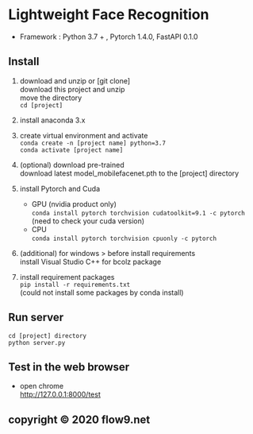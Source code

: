 # Lightweight Face Recognition

* Framework : Python 3.7 + , Pytorch 1.4.0, FastAPI 0.1.0

## Install   

1. download and unzip or [git clone]   
   download this project and unzip   
   move the directory   
   `cd [project]`   

2. install anaconda 3.x

3. create virtual environment and activate   
   `conda create -n [project name] python=3.7`   
   `conda activate [project name]`   

4. (optional) download pre-trained   
   download latest model_mobilefacenet.pth to the [project] directory
   
5. install Pytorch and Cuda   
   - GPU (nvidia product only)   
   `conda install pytorch torchvision cudatoolkit=9.1 -c pytorch`   
   (need to check your cuda version)   
   - CPU   
   `conda install pytorch torchvision cpuonly -c pytorch`
   
6. (additional) for windows > before install requirements   
   install Visual Studio C++ for bcolz package   

7. install requirement packages   
   `pip install -r requirements.txt`   
   (could not install some packages by conda install)   

## Run server
   
   ```
   cd [project] directory
   python server.py
   ```

## Test in the web browser
   - open chrome   
   http://127.0.0.1:8000/test   
   
## copyright &copy; 2020 flow9.net